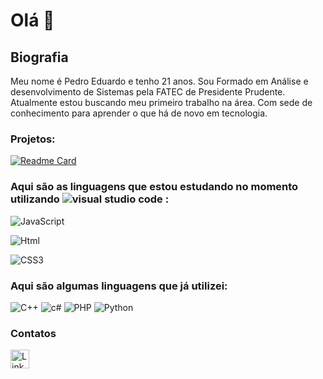 #  Olá 👋

## Biografia

Meu nome é Pedro Eduardo e tenho 21 anos. Sou Formado em Análise e desenvolvimento de Sistemas pela FATEC de Presidente Prudente.
Atualmente estou buscando meu primeiro trabalho na área. Com sede de conhecimento para aprender o que há de novo em tecnologia.

### Projetos:

[![Readme Card](https://github-readme-stats.vercel.app/api/pin/?username=pedroedu9&repo=pedroedu9.github.io)](https://github.com/anuraghazra/github-readme-stats)

### Aqui são as linguagens que estou estudando no momento utilizando ![visual studio code](https://img.shields.io/badge/Visual_Studio_Code-0078D4?style=for-the-badge&logo=visual%20studio%20code&logoColor=white) :


![JavaScript](https://img.shields.io/badge/JavaScript-323330?style=for-the-badge&logo=javascript&logoColor=F7DF1E)

![Html](https://img.shields.io/badge/HTML5-E34F26?style=for-the-badge&logo=html5&logoColor=white)

![CSS3](https://img.shields.io/badge/CSS3-1572B6?style=for-the-badge&logo=css3&logoColor=white)

### Aqui são algumas linguagens que já utilizei:

![C++](https://img.shields.io/badge/C%2B%2B-00599C?style=for-the-badge&logo=c%2B%2B&logoColor=white)
![c#](https://img.shields.io/badge/C%23-239120?style=for-the-badge&logo=c-sharp&logoColor=white)
![PHP](https://img.shields.io/badge/PHP-777BB4?style=for-the-badge&logo=php&logoColor=white)
![Python](https://img.shields.io/badge/Python-FFD43B?style=for-the-badge&logo=python&logoColor=blue)

### Contatos
[<img src='https://img.shields.io/badge/LinkedIn-0077B5?style=for-the-badge&logo=linkedin&logoColor=white' alt='Linkedin' height='30'>](https://www.linkedin.com/in/pedro-eduardo-pinheiro-de-oliveira-685762193/)
